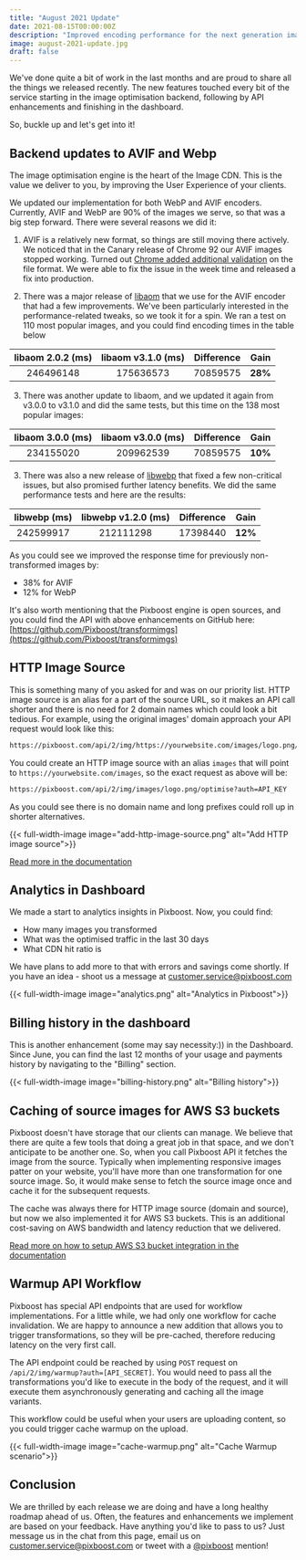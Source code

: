 ```yaml
---
title: "August 2021 Update"
date: 2021-08-15T00:00:00Z
description: "Improved encoding performance for the next generation images, new features in Dashboard, API and more in the latest update."
image: august-2021-update.jpg
draft: false
---
```


We've done quite a bit of work in the last months and are proud to share all the things we released recently. The new features touched every bit of the service starting in the image optimisation backend, following by API enhancements and finishing in the dashboard. 

<!--more-->

So, buckle up and let's get into it!

## Backend updates to AVIF and Webp

The image optimisation engine is the heart of the Image CDN. This is the value we deliver to you, by improving the User Experience of your clients. 

We updated our implementation for both WebP and AVIF encoders. Currently, AVIF and WebP are 90% of the images we serve, so that was a big step forward. There were several reasons we did it:

1. AVIF is a relatively new format, so things are still moving there actively. We noticed that in the Canary release of Chrome 92 our AVIF images stopped working. Turned out [Chrome added additional validation](https://bugs.chromium.org/p/chromium/issues/detail?id=1198455) on the file format. We were able to fix the issue in the week time and released a fix into production.

2. There was a major release of [libaom](https://aomedia.googlesource.com/aom/) that we use for the AVIF encoder that had a few improvements. We've been particularly interested in the performance-related tweaks, so we took it for a spin. We ran a test on 110 most popular images, and you could find encoding times in the table below

| libaom 2.0.2 (ms)  | libaom v3.1.0 (ms) | Difference | Gain    |
| :----------------: | :----------------: | :--------: | :-----: |
| 246496148          | 175636573          | 70859575   | **28%** |

3. There was another update to libaom, and we updated it again from v3.0.0 to v3.1.0 and did the same tests, but this time on the 138 most popular images:

| libaom 3.0.0 (ms)  | libaom v3.0.0 (ms) | Difference | Gain    |
| :----------------: | :----------------: | :--------: | :-----: |
| 234155020          | 209962539          | 70859575   | **10%** |

3. There was also a new release of [libwebp](https://chromium.googlesource.com/webm/libwebp) that fixed a few non-critical issues, but also promised further latency benefits. We did the same performance tests and here are the results:

| libwebp (ms)  | libwebp v1.2.0 (ms) | Difference | Gain    |
| :-----------: | :-----------------: | :--------: | :-----: |
| 242599917     | 212111298           | 17398440   | **12%** |

As you could see we improved the response time for previously non-transformed images by:

* 38% for AVIF
* 12% for WebP

It's also worth mentioning that the Pixboost engine is open sources, and you could find the API with above enhancements on GitHub here: [https://github.com/Pixboost/transformimgs](https://github.com/Pixboost/transformimgs)

## HTTP Image Source

This is something many of you asked for and was on our priority list. HTTP image source is an alias for a part of the source URL, so it makes an API call shorter and there is no need for 2 domain names which could look a bit tedious. For example, using the original images' domain approach your API request would look like this:

```html
https://pixboost.com/api/2/img/https://yourwebsite.com/images/logo.png/optimise?auth=API_KEY
```

You could create an HTTP image source with an alias `images` that will point to `https://yourwebsite.com/images`, so the exact request as above will be:

```html
https://pixboost.com/api/2/img/images/logo.png/optimise?auth=API_KEY
```

As you could see there is no domain name and long prefixes could roll up in shorter alternatives.

{{< full-width-image image="add-http-image-source.png" alt="Add HTTP image source">}}

[Read more in the documentation](https://help.pixboost.com/setup/adding-http-image-source)

## Analytics in Dashboard

We made a start to analytics insights in Pixboost. Now, you could find:

* How many images you transformed
* What was the optimised traffic in the last 30 days 
* What CDN hit ratio is

We have plans to add more to that with errors and savings come shortly. If you have an idea - shoot us a message at customer.service@pixboost.com

{{< full-width-image image="analytics.png" alt="Analytics in Pixboost">}}

## Billing history in the dashboard

This is another enhancement (some may say necessity:)) in the Dashboard. Since June, you can find the last 12 months of your usage and payments history by navigating to the "Billing" section. 

{{< full-width-image image="billing-history.png" alt="Billing history">}}

## Caching of source images for AWS S3 buckets

Pixboost doesn't have storage that our clients can manage. We believe that there are quite a few tools that doing a great job in that space, and we don't anticipate to be another one. So, when you call Pixboost API it fetches the image from the source. Typically when implementing responsive images patter on your website, you'll have more than one transformation for one source image. So, it would make sense to fetch the source image once and cache it for the subsequent requests. 

The cache was always there for HTTP image source (domain and source), but now we also implemented it for AWS S3 buckets. This is an additional cost-saving on AWS bandwidth and latency reduction that we delivered.

[Read more on how to setup AWS S3 bucket integration in the documentation](https://help.pixboost.com/setup/adding-s3-bucket-image-source)

## Warmup API Workflow

Pixboost has special API endpoints that are used for workflow implementations. For a little while, we had only one workflow for cache invalidation. We are happy to announce a new addition that allows you to trigger transformations, so they will be pre-cached, therefore reducing latency on the very first call.

The API endpoint could be reached by using `POST` request on `/api/2/img/warmup?auth=[API_SECRET]`. You would need to pass all the transformations you'd like to execute in the body of the request, and it will execute them asynchronously generating and caching all the image variants.

This workflow could be useful when your users are uploading content, so you could trigger cache warmup on the upload.

{{< full-width-image image="cache-warmup.png" alt="Cache Warmup scenario">}}

## Conclusion

We are thrilled by each release we are doing and have a long healthy roadmap ahead of us. Often, the features and enhancements we implement are based on your feedback. Have anything you'd like to pass to us? Just message us in the chat from this page, email us on [customer.service@pixboost.com](mailto:customer.service@pixboost.com) or tweet with a [@pixboost](https://twitter.com/pixboost) mention!